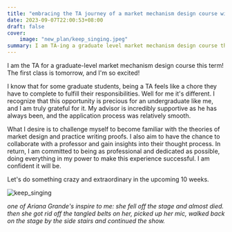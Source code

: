 ```yaml
---
title: "embracing the TA journey of a market mechanism design course with dedication"
date: 2023-09-07T22:00:53+08:00
draft: false
cover: 
    image: "new_plan/keep_singing.jpeg"
summary: I am TA-ing a graduate level market mechanism design course this term, with my best professionalism and passion.
---
```


I am the TA for a graduate-level market mechanism design course this term! The first class is tomorrow, and I'm so excited!

I know that for some graduate students, being a TA feels like a chore they have to complete to fulfill their responsibilities. Well for me it's different. I recognize that this opportunity is precious for an undergraduate like me, and I am truly grateful for it. My advisor is incredibly supportive as he has always been, and the application process was relatively smooth.

What I desire is to challenge myself to become familiar with the theories of market design and practice writing proofs. I also aim to have the chance to collaborate with a professor and gain insights into their thought process. In return, I am committed to being as professional and dedicated as possible, doing everything in my power to make this experience successful. I am confident it will be.

Let's do something crazy and extraordinary in the upcoming 10 weeks.

![keep_singing](/new_plan/keep_singing.jpeg)

*one of Ariana Grande's inspire to me: she fell off the stage and almost died. then she got rid off the tangled belts on her, picked up her mic, walked back on the stage by the side stairs and continued the show.*
